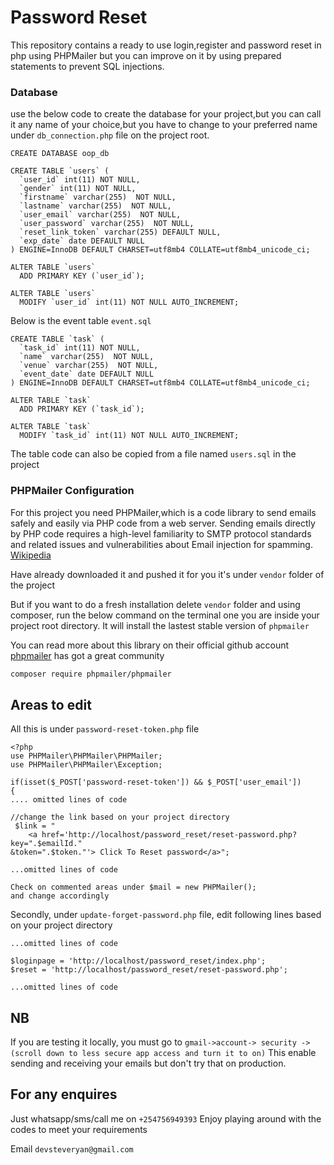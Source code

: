 # Password Reset 

This repository contains a ready to use login,register and password reset in php using PHPMailer but you can improve on it by using prepared statements to prevent SQL injections.

### Database
use the below code to create the database for your project,but you can call it any name of your choice,but you have to change to your preferred name under `db_connection.php` file on the project root.

```CREATE DATABASE oop_db```

```
CREATE TABLE `users` (
  `user_id` int(11) NOT NULL,
  `gender` int(11) NOT NULL,
  `firstname` varchar(255)  NOT NULL,
  `lastname` varchar(255)  NOT NULL,
  `user_email` varchar(255)  NOT NULL,
  `user_password` varchar(255)  NOT NULL,
  `reset_link_token` varchar(255) DEFAULT NULL,
  `exp_date` date DEFAULT NULL
) ENGINE=InnoDB DEFAULT CHARSET=utf8mb4 COLLATE=utf8mb4_unicode_ci;

ALTER TABLE `users`
  ADD PRIMARY KEY (`user_id`);

ALTER TABLE `users`
  MODIFY `user_id` int(11) NOT NULL AUTO_INCREMENT;
```

Below is the event table `event.sql`

```
CREATE TABLE `task` (
  `task_id` int(11) NOT NULL,
  `name` varchar(255)  NOT NULL,
  `venue` varchar(255)  NOT NULL,
  `event_date` date DEFAULT NULL
) ENGINE=InnoDB DEFAULT CHARSET=utf8mb4 COLLATE=utf8mb4_unicode_ci;

ALTER TABLE `task`
  ADD PRIMARY KEY (`task_id`);

ALTER TABLE `task`
  MODIFY `task_id` int(11) NOT NULL AUTO_INCREMENT;
```


The table code can also be copied from a file named `users.sql` in the project

### PHPMailer Configuration
For this project you need PHPMailer,which is a code library to send emails safely and easily via PHP code from a web server. Sending emails directly by PHP code requires a high-level familiarity to SMTP protocol standards and related issues and vulnerabilities about Email injection for spamming. [Wikipedia](https://en.wikipedia.org/wiki/PHPMailer)

Have already downloaded it and pushed it for you it's under `vendor` folder of the project

But if you want to do a fresh installation delete `vendor` folder and using composer, run the below command on the terminal one you are inside your project root directory.
It will install the lastest stable version of `phpmailer`

You can read more about this library on their official github account [phpmailer](https://github.com/PHPMailer/PHPMailer) has got a great community

```bash
composer require phpmailer/phpmailer
```

## Areas to edit
All this is under `password-reset-token.php` file

```
<?php
use PHPMailer\PHPMailer\PHPMailer;
use PHPMailer\PHPMailer\Exception;

if(isset($_POST['password-reset-token']) && $_POST['user_email'])
{
.... omitted lines of code

//change the link based on your project directory
 $link = "
    <a href='http://localhost/password_reset/reset-password.php?key=".$emailId."
&token=".$token."'> Click To Reset password</a>";

...omitted lines of code

Check on commented areas under $mail = new PHPMailer(); 
and change accordingly

```
Secondly, under `update-forget-password.php` file, edit following lines based on your project directory

```
...omitted lines of code

$loginpage = 'http://localhost/password_reset/index.php';
$reset = 'http://localhost/password_reset/reset-password.php';

...omitted lines of code
```


## NB
If you are testing it locally, you must go to `gmail->account-> security -> (scroll down to less secure app access and turn it to on)` This enable sending and receiving your emails but don't try that on production.

## For any enquires
Just whatsapp/sms/call me on `+254756949393`
Enjoy playing around with the codes to meet your requirements

Email `devsteveryan@gmail.com`
